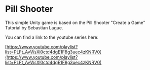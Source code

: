 ﻿Pill Shooter
============

This simple Unity game is based on the Pill Shooter "Create a Game" Tutorial by Sebastian Lague.

You can find a link to the youtube series here:

[https://www.youtube.com/playlist?list=PLFt_AvWsXl0ctd4dgE1F8g3uec4zKNRV0](https://www.youtube.com/playlist?list=PLFt_AvWsXl0ctd4dgE1F8g3uec4zKNRV0)